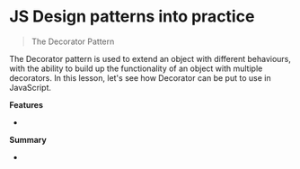 # JS Design patterns into practice

> The Decorator Pattern

The Decorator pattern is used to extend an object with different behaviours, with the ability to build up the functionality of an object with multiple decorators. In this lesson, let's see how Decorator can be put to use in JavaScript.


**Features**

* 


**Summary**

* 